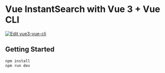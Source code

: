 # Vue InstantSearch with Vue 3 + Vue CLI

[![Edit vue3-vue-cli](https://codesandbox.io/static/img/play-codesandbox.svg)](https://codesandbox.io/s/github/algolia/doc-code-samples/tree/master/vue-instantsearch/vue3-vue-cli)

## Getting Started

```sh
npm install
npm run dev
```
